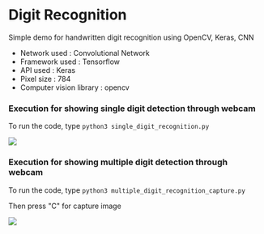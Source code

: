 # Digit Recognition
Simple demo for handwritten digit recognition using OpenCV, Keras, CNN


<ul>
  <li>Network used : Convolutional Network</li>
  <li>Framework used : Tensorflow</li>
  <li>API used : Keras</li>
  <li>Pixel size : 784</li>
  <li>Computer vision library : opencv</li>
</ul>


### Execution for showing single digit detection through webcam

To run the code, type `python3 single_digit_recognition.py`

<img src="https://github.com/nidz125/digit_recognition/blob/master/single_digit_recognition.gif">


### Execution for showing multiple digit detection through webcam

To run the code, type `python3 multiple_digit_recognition_capture.py`

Then press "C" for capture image

<img src="https://github.com/nidz125/digit_recognition/blob/master/multiple_digit_recognition_capture.gif">
